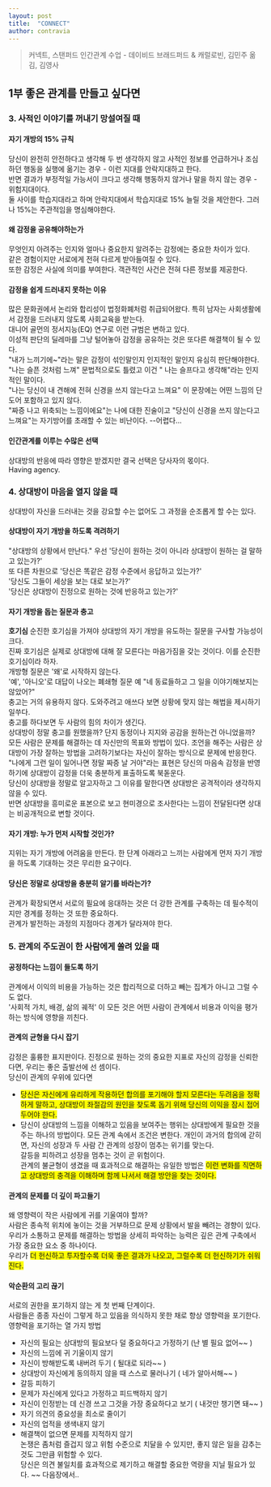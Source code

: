 ```yaml
---
layout: post
title:  "CONNECT"
author: contravia
---  
```


> 커넥트, 스탠퍼드 인간관계 수업 - 데이비드 브래드퍼드 & 캐럴로빈, 김민주 옮김, 김영사  

## 1부 좋은 관계를 만들고 싶다면  
### 3. 사적인 이야기를 꺼내기 망설여질 때  
#### 자기 개방의 15% 규칙  
 당신이 완전히 안전하다고 생각해 두 번 생각하지 않고 사적인 정보를 언급하거나 조심하던 행동을 실행에 옮기는 경우 - 이런 지대를 안락지대하고 한다.  
 반면 결과가 부정적일 가능서이 크다고 생각해 행동하지 않거나 말을 하지 않는 경우 - 위험지대이다.  
 둘 사이를 학습지대라고 하며 안락지대에서 학습지대로 15% 늘릴 것을 제안한다. 그러나 15%는 주관적임을 명심해야한다.  
#### 왜 감정을 공유해야하는가  
 무엇인지 아려주는 인지와 얼마나 중요한지 알려주는 감정에는 중요한 차이가 있다.  
 같은 경험이지만 서로에게 전혀 다르게 받아들여질 수 있다.  
 또한 감정은 사실에 의미를 부여한다. 객관적인 사건은 전혀 다른 정보를 제공한다.    
#### 감정을 쉽게 드러내지 못하는 이유  
 많은 문화권에서 논리와 합리성이 법정화폐처럼 취급되어왔다. 특히 남자는 사회생활에서 감정을 드러내지 않도록 사회교육을 받는다.  
 대니어 골먼의 정서지능(EQ) 연구로 이런 규범은 변하고 있다.  
 이성적 판단의 딜레마를 그냥 털어놓아 감정을 공유하는 것은 또다른 해결책이 될 수 있다.  
 "내가 느끼기에~"라는 말은 감정이 섞인말인지 인지적인 말인지 유심히 판단해야한다.  
 "나는 슬픈 것처럼 느껴" 문법적으로도 틀렸고 이건 " 나는 슬프다고 생각해"라는 인지적인 말이다.  
 "나는 당신이 내 견해에 전혀 신경을 쓰지 않는다고 느껴요" 이 문장에는 어떤 느낌의 단도어 포함하고 있지 않다.  
 "짜증 나고 위축되는 느낌이에요"는 나에 대한 진술이고 "당신이 신경을 쓰지 않는다고 느껴요"는 자기방어를 초래할 수 있는 비난이다.  --어렵다...  
#### 인간관계를 이루는 수많은 선택  
 상대방의 반응에 따라 영향은 받겠지만 결국 선택은 당사자의 몫이다.  
 Having agency.  

### 4. 상대방이 마음을 열지 않을 때  
 상대방이 자신을 드러내는 것을 강요할 수는 없어도 그 과정을 순조롭게 할 수는 있다.  
#### 상대방이 자기 개방을 하도록 격려하기  
 "상대방의 상황에서 만난다." 
 우선 '당신이 원하는 것이 아니라 상대방이 원하는 걸 말하고 있는가?'  
 또 다른 차원으로 '당신은 똑같은 감정 수준에서 응답하고 있는가?'  
 '당신도 그들이 세상을 보는 대로 보는가?'  
 '당신은 상대방이 진정으로 원하는 것에 반응하고 있는가?'  
#### 자기 개방을 돕는 질문과 충고  
 **호기심** 순진한 호기심을 가져야 상대방의 자기 개방을 유도하는 질문을 구사할 가능성이 크다.  
 진짜 호기심은 실제로 상대방에 대해 잘 모른다는 마음가짐을 갖는 것이다.  이를 순진한 호기심이라 하자.  
 개방형 질문은 '왜'로 시작하지 않는다.  
 '예', '아니오'로 대답이 나오는 폐쇄형 질문 예 "네 동료들하고 그 일을 이야기해보지는 않았어?"  
 충고는 거의 유용하지 않다. 도와주려고 애쓰다 보면 상황에 맞지 않는 해법을 제시하기 일쑤다.  
 충고를 하다보면 두 사람의 힘의 차이가 생긴다.  
 상대방이 정말 충고를 원했을까? 단지 동정이나 지지와 공감을 원하는건 아니었을까?  
 모든 사람은 문제를 해결하는 데 자신만의 목표와 방법이 있다. 조언을 해주는 사람은 상대방이 가장 잘하는 방법을 고려하기보다는 자신이 잘하는 방식으로 문제에 반응한다.  
 "나에게 그런 일이 일어나면 정말 짜증 날 거야"라는 표현은 당신의 마음속 감정을 반영하기에 상대방이 감정을 더욱 충분하게 표출하도록 북돋운다.  
 당신이 상대방을 정말로 알고자하고 그 이유를 말한다면 상대방은 공격적이라 생각하지 않을 수 있다.  
 반면 상대방을 흥미로운 표본으로 보고 현미경으로 조사한다는 느낌이 전달된다면 상대는 비공개적으로 변할 것이다.  
#### 자기 개방: 누가 먼저 시작할 것인가?  
 지위는 자기 개방에 어려움을 만든다. 한 단계 아래라고 느끼는 사람에게 먼저 자기 개방을 하도록 기대하는 것은 무리한 요구이다.  
#### 당신은 정말로 상대방을 충분히 알기를 바라는가?  
 관계가 확장되면서 서로의 필요에 응대하는 것은 더 강한 관계를 구축하는 데 필수적이지만 경계를 정하는 것 또한 중요하다.  
 관계가 발전하는 과정의 지점마다 경계가 달라져야 한다.  
 

### 5. 관계의 주도권이 한 사람에게 쏠려 있을 때  
#### 공정하다는 느낌이 들도록 하기  
 관계에서 이익의 비용을 가능하는 것은 합리적으로 더하고 빼는 집계가 아니고 그럴 수도 없다.  
 '사회적 가치, 배경, 삶의 궤적' 이 모든 것은 어떤 사람이 관계에서 비용과 이익을 평가하는 방식에 영향을 끼친다.  
#### 관계의 균형을 다시 잡기  
 감정은 훌륭한 표지판이다. 진정으로 원하는 것의 중요한 지표로 자신의 감정을 신뢰한다면, 우리는 좋은 출발선에 선 셈이다.  
 당신이 관계의 우위에 있다면  
 - <span style="background-color:yellow">당신은 자신에게 유리하게 작용하던 합의를 포기해야 할지 모른다는 두려움을 정확하게 말하고, 상대방이 좌절감의 원인을 찾도록 돕기 위해 당신의 이익을 잠시 접어두어야 한다.</span>  
 - 당신이 상대방의 느낌을 이해하고 있음을 보여주는 행위는 상대방에게 필요한 것을 주는 하나의 방법이다. 
 모든 관계 속에서 조건은 변한다. 개인이 과거의 합의에 갇히면, 자신의 성장과 두 사람 간 관계의 성장이 멈추는 위기를 맞는다.  
 갈등을 피하려고 성장을 멈추는 것이 곧 위험이다.  
 관계의 불균형이 생겼을 때 효과적으로 해결하는 유일한 방법은 <span style="background-color:yellow">이런 변화를 직면하고 상대방의 충격을 이해하며 함께 나서서 해결 방안을 찾는 것이다.</span>  
  
#### 관계의 문제를 더 깊이 파고들기  
 왜 영향력이 작은 사람에게 귀를 기울여야 할까?  
 사람은 종속적 위치에 놓이는 것을 거부하므로 문제 상황에서 발을 빼려는 경향이 있다. 
 우리가 소통하고 문제를 해결하는 방법을 상세히 파악하는 능력은 깊은 관계 구축에서 가장 중요한 요소 중 하나이다.  
 우리가 <span style="background-color:yellow">더 헌신하고 투자할수록 더욱 좋은 결과가 나오고, 그럴수록 더 헌신하기가 쉬워진다.</span>  
  
#### 악순환의 고리 끊기  
 서로의 권한을 포기하지 않는 게 첫 번째 단계이다.  
 사람들은 종종 자신이 그렇게 하고 있음을 의식하지 못한 채로 항상 영향력을 포기한다.  
 영향력을 포기하는 열 가지 방법  
  - 자신의 필요는 상대방의 필요보다 덜 중요하다고 가정하기 (난 별 필요 없어~~ )  
  - 자신의 느낌에 귀 기울이지 않기  
  - 자신이 방해받도록 내버려 두기 ( 될대로 되라~~ )
  - 상대방이 자신에게 동의하지 않을 때 스스로 물러나기 ( 네가 알아서해~~ )
  - 갈등 피하기  
  - 문제가 자신에게 있다고 가정하고 피드백하지 않기  
  - 자신이 인정받는 데 신경 쓰고 그것을 가장 중요하다고 보기 ( 내것만 챙기면 돼~~ )  
  - 자기 의견의 중요성을 최소로 줄이기  
  -  자신의 업적을 생색내지 않기  
  -  해결책이 없으면 문제를 지적하지 않기  
 논쟁은 좀처럼 즐겁지 않고 위험 수준으로 치달을 수 있지만, 좋지 않은 일을 감추는 것도 그만큼 위험할 수 있다.  
 당신은 의견 불일치를 효과적으로 제기하고 해결할 중요한 역량을 지닐 필요가 있다. ~~ 다음장에서..  
  

 


